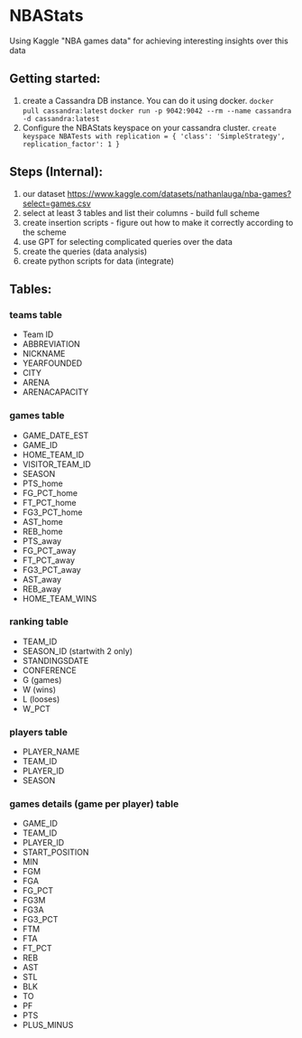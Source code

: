 # NBAStats
Using Kaggle "NBA games data" for achieving interesting insights over this data

## Getting started:
1. create a Cassandra DB instance. You can do it using docker.
    ```docker pull cassandra:latest```
    ```docker run -p 9042:9042 --rm --name cassandra -d cassandra:latest```
2. Configure the NBAStats keyspace on your cassandra cluster.
    ```create keyspace NBATests with replication = { 'class': 'SimpleStrategy', replication_factor': 1 }```

## Steps (Internal):
1. our dataset https://www.kaggle.com/datasets/nathanlauga/nba-games?select=games.csv
2. select at least 3 tables and list their columns - build full scheme
3. create insertion scripts - figure out how to make it correctly according to the scheme
4. use GPT for selecting complicated queries over the data
5. create the queries (data analysis)
6. create python scripts for data (integrate)

## Tables:
### teams table
* Team ID
* ABBREVIATION
* NICKNAME
* YEARFOUNDED
* CITY
* ARENA
* ARENACAPACITY

### games table
* GAME_DATE_EST
* GAME_ID
* HOME_TEAM_ID
* VISITOR_TEAM_ID
* SEASON
* PTS_home
* FG_PCT_home
* FT_PCT_home
* FG3_PCT_home
* AST_home
* REB_home
* PTS_away
* FG_PCT_away
* FT_PCT_away
* FG3_PCT_away
* AST_away
* REB_away
* HOME_TEAM_WINS

### ranking table
* TEAM_ID
* SEASON_ID (startwith 2 only)
* STANDINGSDATE
* CONFERENCE
* G (games)
* W (wins)
* L (looses)
* W_PCT

### players table
* PLAYER_NAME
* TEAM_ID
* PLAYER_ID
* SEASON

### games details (game per player) table
* GAME_ID
* TEAM_ID
* PLAYER_ID
* START_POSITION
* MIN
* FGM
* FGA
* FG_PCT
* FG3M
* FG3A
* FG3_PCT
* FTM
* FTA
* FT_PCT
* REB
* AST
* STL
* BLK
* TO
* PF
* PTS
* PLUS_MINUS
